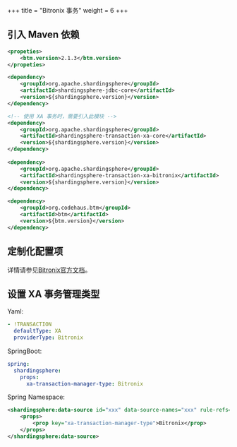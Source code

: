 +++
title = "Bitronix 事务"
weight = 6
+++

## 引入 Maven 依赖

```xml
<propeties>
    <btm.version>2.1.3</btm.version>
</propeties>

<dependency>
    <groupId>org.apache.shardingsphere</groupId>
    <artifactId>shardingsphere-jdbc-core</artifactId>
    <version>${shardingsphere.version}</version>
</dependency>

<!-- 使用 XA 事务时，需要引入此模块 -->
<dependency>
    <groupId>org.apache.shardingsphere</groupId>
    <artifactId>shardingsphere-transaction-xa-core</artifactId>
    <version>${shardingsphere.version}</version>
</dependency>
    
<dependency>
    <groupId>org.apache.shardingsphere</groupId>
    <artifactId>shardingsphere-transaction-xa-bitronix</artifactId>
    <version>${shardingsphere.version}</version>
</dependency>

<dependency>
    <groupId>org.codehaus.btm</groupId>
    <artifactId>btm</artifactId>
    <version>${btm.version}</version>
</dependency>
```

## 定制化配置项

详情请参见[Bitronix官方文档](https://github.com/bitronix/btm/wiki)。

## 设置 XA 事务管理类型

Yaml:

```yaml
- !TRANSACTION
  defaultType: XA
  providerType: Bitronix
```

SpringBoot:

```yaml
spring:
  shardingsphere:
    props:
      xa-transaction-manager-type: Bitronix
```

Spring Namespace:

```xml
<shardingsphere:data-source id="xxx" data-source-names="xxx" rule-refs="xxx">
    <props>
        <prop key="xa-transaction-manager-type">Bitronix</prop>
    </props>
</shardingsphere:data-source>
```
